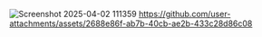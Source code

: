 
![Screenshot 2025-04-02 111359](https://github.com/user-attachments/assets/5882b484-1a37-48c5-a501-8610222adb08)             https://github.com/user-attachments/assets/2688e86f-ab7b-40cb-ae2b-433c28d86c08

